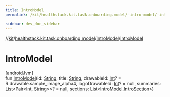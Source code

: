 ```yaml
---
title: IntroModel
permalink: /kit/healthstack.kit.task.onboarding.model/-intro-model/-intro-model.html

sidebar: dev_doc_sidebar
---
```

//[kit](../../../kit.html)/[healthstack.kit.task.onboarding.model](../index.html)/[IntroModel](index.html)/[IntroModel](-intro-model.html)



# IntroModel



[androidJvm]\
fun [IntroModel](-intro-model.html)(id: [String](https://kotlinlang.org/api/latest/jvm/stdlib/kotlin/-string/index.html), title: [String](https://kotlinlang.org/api/latest/jvm/stdlib/kotlin/-string/index.html), drawableId: [Int](https://kotlinlang.org/api/latest/jvm/stdlib/kotlin/-int/index.html)? = R.drawable.sample_image_alpha4, logoDrawableId: [Int](https://kotlinlang.org/api/latest/jvm/stdlib/kotlin/-int/index.html)? = null, summaries: [List](https://kotlinlang.org/api/latest/jvm/stdlib/kotlin.collections/-list/index.html)&lt;[Pair](https://kotlinlang.org/api/latest/jvm/stdlib/kotlin/-pair/index.html)&lt;[Int](https://kotlinlang.org/api/latest/jvm/stdlib/kotlin/-int/index.html), [String](https://kotlinlang.org/api/latest/jvm/stdlib/kotlin/-string/index.html)&gt;&gt;? = null, sections: [List](https://kotlinlang.org/api/latest/jvm/stdlib/kotlin.collections/-list/index.html)&lt;[IntroModel.IntroSection](-intro-section/index.html)&gt;)




